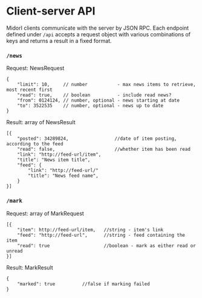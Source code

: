 Client-server API
=================
MidorI clients communicate with the server by JSON RPC. Each endpoint defined under `/api` accepts a request object with various combinations of keys and returns a result in a fixed format.

### `/news` ###
Request: NewsRequest

	{
		"limit": 10,     // number           - max news items to retrieve, most recent first
		"read": true,    // boolean          - include read news?
		"from": 0124124, // number, optional - news starting at date
		"to": 3522535    // number, optional - news up to date
	}
	
Result: array of NewsResult

	[{
		"posted": 34289824,					//date of item posting, according to the feed
		"read": false,						//whether item has been read
		"link": "http://feed-url/item", 		
		"title": "News item title", 
		"feed": {
           	"link": "http://feed-url/"
           	"title": "News feed name", 
		}
	}]

### `/mark` ###
Request: array of MarkRequest

	[{
		"item": http://feed-url/item,	//string - item's link
		"feed": "http://feed-url",		//string - feed containing the item
		"read": true					//boolean - mark as either read or unread
	}]
	
Result: MarkResult

	{ 
		"marked": true 			//false if marking failed
	}